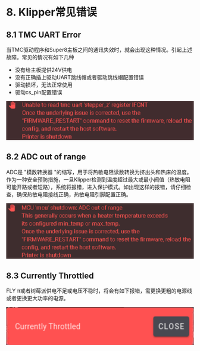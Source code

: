 # 8. Klipper常见错误

## 8.1 TMC UART Error

当TMC驱动程序和Super8主板之间的通讯失效时，就会出现这种情况。引起上述故障。常见的情况有如下几种

* 没有给主板提供24V供电
* 没有正确插上驱动UART跳线帽或者驱动跳线帽配置错误
* 驱动损坏，无法正常使用
* 驱动cs_pin配置错误

<img src="../../images/boards/fly_super8/tmcerro.png" alt="tmcerro" style="zoom:60%;" />

## 8.2 ADC out of range

ADC是 "模数转换器 "的缩写，用于将热敏电阻读数转换为挤出头和热床的温度。作为一种安全预防措施，一旦Klipper检测到温度超过最大或最小阀值（热敏电阻可能开路或者短路），系统将报错，进入保护模式。如出现这样的报错，请仔细检查，确保热敏电阻接线正确，热敏电阻引脚配置正确。

<img src="../../images/boards/fly_super8/adcout.png" alt="adcout" style="zoom:50%;" />

## 8.3 Currently Throttled

FLY π或者树莓派供电不足或电压不稳时，将会有如下报错，需更换更粗的电源线或者更换更大功率的电源。

<img src="../../images/boards/fly_super8/currently.png" alt="currently" style="zoom:50%;" />
